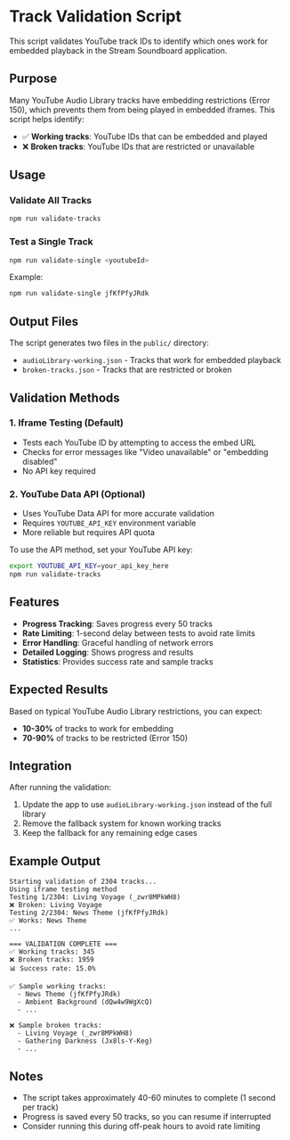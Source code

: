 # Track Validation Script

This script validates YouTube track IDs to identify which ones work for embedded playback in the Stream Soundboard application.

## Purpose

Many YouTube Audio Library tracks have embedding restrictions (Error 150), which prevents them from being played in embedded iframes. This script helps identify:

- ✅ **Working tracks**: YouTube IDs that can be embedded and played
- ❌ **Broken tracks**: YouTube IDs that are restricted or unavailable

## Usage

### Validate All Tracks
```bash
npm run validate-tracks
```

### Test a Single Track
```bash
npm run validate-single <youtubeId>
```

Example:
```bash
npm run validate-single jfKfPfyJRdk
```

## Output Files

The script generates two files in the `public/` directory:

- `audioLibrary-working.json` - Tracks that work for embedded playback
- `broken-tracks.json` - Tracks that are restricted or broken

## Validation Methods

### 1. Iframe Testing (Default)
- Tests each YouTube ID by attempting to access the embed URL
- Checks for error messages like "Video unavailable" or "embedding disabled"
- No API key required

### 2. YouTube Data API (Optional)
- Uses YouTube Data API for more accurate validation
- Requires `YOUTUBE_API_KEY` environment variable
- More reliable but requires API quota

To use the API method, set your YouTube API key:
```bash
export YOUTUBE_API_KEY=your_api_key_here
npm run validate-tracks
```

## Features

- **Progress Tracking**: Saves progress every 50 tracks
- **Rate Limiting**: 1-second delay between tests to avoid rate limits
- **Error Handling**: Graceful handling of network errors
- **Detailed Logging**: Shows progress and results
- **Statistics**: Provides success rate and sample tracks

## Expected Results

Based on typical YouTube Audio Library restrictions, you can expect:
- **10-30%** of tracks to work for embedding
- **70-90%** of tracks to be restricted (Error 150)

## Integration

After running the validation:

1. Update the app to use `audioLibrary-working.json` instead of the full library
2. Remove the fallback system for known working tracks
3. Keep the fallback for any remaining edge cases

## Example Output

```
Starting validation of 2304 tracks...
Using iframe testing method
Testing 1/2304: Living Voyage (_zwr8MPkWH8)
❌ Broken: Living Voyage
Testing 2/2304: News Theme (jfKfPfyJRdk)
✅ Works: News Theme
...

=== VALIDATION COMPLETE ===
✅ Working tracks: 345
❌ Broken tracks: 1959
📊 Success rate: 15.0%

✅ Sample working tracks:
  - News Theme (jfKfPfyJRdk)
  - Ambient Background (dQw4w9WgXcQ)
  - ...

❌ Sample broken tracks:
  - Living Voyage (_zwr8MPkWH8)
  - Gathering Darkness (Jx8ls-Y-Keg)
  - ...
```

## Notes

- The script takes approximately 40-60 minutes to complete (1 second per track)
- Progress is saved every 50 tracks, so you can resume if interrupted
- Consider running this during off-peak hours to avoid rate limiting

